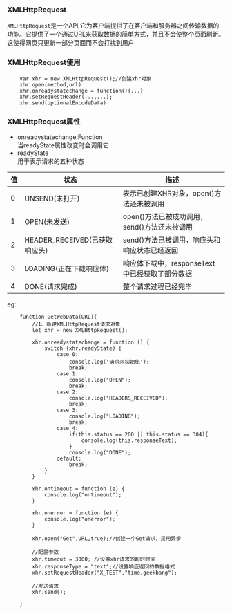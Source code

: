 ### XMLHttpRequest
`XMLHttpRequest`是一个API,它为客户端提供了在客户端和服务器之间传输数据的功能。它提供了一个通过URL来获取数据的简单方式，并且不会使整个页面刷新。这使得网页只更新一部分页面而不会打扰到用户

### XMLHttpRequest使用
```
    var xhr = new XMLHttpRequest();//创建xhr对象
    xhr.open(method,url)
    xhr.onreadystatechange = function(){...}
    xhr.setRequestHeader(...,...);
    xhr.send(optionalEncodeData)
```

### XMLHttpRequest属性
- onreadystatechange:Function</br>
    当readyState属性改变时会调用它
- readyState</br>
    用于表示请求的五种状态

值 | 状态 | 描述
---|---|---
0 | UNSEND(未打开) | 表示已创建XHR对象，open()方法还未被调用
1 | OPEN(未发送)|open()方法已被成功调用，send()方法还未被调用
2 | HEADER_RECEIVED(已获取响应头)|send()方法已被调用，响应头和响应状态已经返回
3|LOADING(正在下载响应体)|响应体下载中，responseText中已经获取了部分数据
4|DONE(请求完成)|整个请求过程已经完毕

eg:
```
    function GetWebData(URL){
        //1、新建XMLHttpRequest请求对象
        let xhr = new XMLHttpRequest();

        xhr.onreadystatechange = function () {
            switch (xhr.readyState) {
                case 0:
                    console.log('请求未初始化');
                    break;
                case 1:
                    console.log("OPEN");
                    break;
                case 2:
                    console.log("HEADERS_RECEIVED");
                    break;
                case 3:
                    console.log("LOADING");
                    break;
                case 4:
                    if(this.status == 200 || this.status == 304){
                        console.log(this.responseText);
                    }
                    console.log("DONE");
                default:
                    break;
            }     
        }

        xhr.ontimeout = function (e) {
            console.log("ontimeout");
        }

        xhr.onerror = function (e) {
            console.log("onerror");
        }

        xhr.open("Get",URL,true);//创建一个Get请求，采用异步

        //配置参数
        xhr.timeout = 3000; //设置xhr请求的超时时间
        xhr.responseType = "text";//设置响应返回的数据格式
        xhr.setRequestHeader("X_TEST","time.geekbang");

        //发送请求
        xhr.send();

    }
```


    